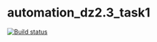 # automation_dz2.3_task1
[![Build status](https://ci.appveyor.com/api/projects/status/c7xa0ony37hhgbvu/branch/main?svg=true)](https://ci.appveyor.com/project/Ilya8721/automation-dz2-3-task1/branch/main)
